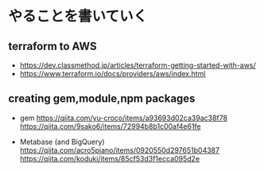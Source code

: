 # やることを書いていく

## terraform to AWS

- https://dev.classmethod.jp/articles/terraform-getting-started-with-aws/
- https://www.terraform.io/docs/providers/aws/index.html

## creating gem,module,npm packages

- gem
https://qiita.com/yu-croco/items/a93693d02ca39ac38f78
https://qiita.com/9sako6/items/72994b8b1c00af4e61fe

- Metabase (and BigQuery)
https://qiita.com/acro5piano/items/0920550d297651b04387
https://qiita.com/koduki/items/85cf53d3f1ecca095d2e
